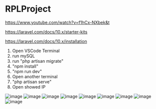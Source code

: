 # RPLProject

https://www.youtube.com/watch?v=f1hCx-NXbek&t

https://laravel.com/docs/10.x/starter-kits

https://laravel.com/docs/10.x/installation


1. Open VSCode Terminal
2. run mySQL
3. run "php artisan migrate"
4. "npm install"
5. "npm run dev"
6. Open another terminal
7. "php artisan serve"
8. Open showed IP

![image](https://github.com/Ibets/RPLProject/assets/91409909/b32a3869-c3fb-4f5a-89a8-0780235611d4)
![image](https://github.com/Ibets/RPLProject/assets/91409909/2d49f9fc-29bc-4f45-85f2-2fc79677dc86)
![image](https://github.com/Ibets/RPLProject/assets/91409909/6e4987c3-9da8-4215-9c2a-75fdb6d474c9)
![image](https://github.com/Ibets/RPLProject/assets/91409909/b51d85fb-bb23-42c2-ab4a-16d84339229f)
![image](https://github.com/Ibets/RPLProject/assets/91409909/3808be39-449a-458d-af06-4a12cc12e55f)
![image](https://github.com/Ibets/RPLProject/assets/91409909/ed4073ab-9f1e-4972-90ca-a9362dc145ab)
![image](https://github.com/Ibets/RPLProject/assets/91409909/87dc823c-7d72-4f6f-8cee-27a2ca0260ec)
![image](https://github.com/Ibets/RPLProject/assets/91409909/8ab45502-0476-40bc-9a7b-d5415cf0b4c3)
![image](https://github.com/Ibets/RPLProject/assets/91409909/fabd65c7-864f-4db1-a247-d86c0875a3c8)

